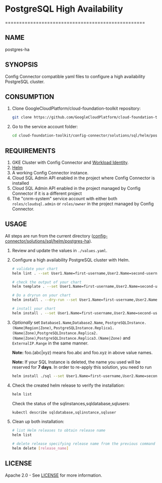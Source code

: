 # PostgreSQL High Availability

==================================================

## NAME

  postgres-ha

## SYNOPSIS

  Config Connector compatible yaml files to configure a high availability PostgreSQL cluster.

## CONSUMPTION

  1. Clone GoogleCloudPlatform/cloud-foundation-toolkit repository:

      ```bash
      git clone https://github.com/GoogleCloudPlatform/cloud-foundation-toolkit.git
      ```

  1. Go to the service account folder:

      ```bash
      cd cloud-foundation-toolkit/config-connector/solutions/sql/helm/postgres-ha
      ```

## REQUIREMENTS

1. GKE Cluster with Config Connector and [Workload Identity](https://cloud.google.com/kubernetes-engine/docs/how-to/workload-identity#enable_workload_identity_on_a_new_cluster).
1. [Helm](../../../README.md#helm)
1. A working Config Connector instance.
1. Cloud SQL Admin API enabled in the project where Config Connector is
      installed
1. Cloud SQL Admin API enabled in the project managed by Config Connector if
      it is a different project
1. The "cnrm-system" service account with either both `roles/cloudsql.admin` or `roles/owner` in the project managed by Config Connector.

## USAGE

All steps are run from the current directory ([config-connector/solutions/sql/helm/postgres-ha](.)).

1. Review and update the values in `./values.yaml`.

1. Configure a high availability PostgreSQL cluster with Helm.

    ```bash
    # validate your chart
    helm lint . --set User1.Name=first-username,User2.Name=second-username,User3.Name=third-username,User1.Password=$(echo -n 'first-password' | base64),User2.Password=$(echo -n 'second-password' | base64),User3.Password=$(echo -n 'third-password' | base64)

    # check the output of your chart
    helm template . --set User1.Name=first-username,User2.Name=second-username,User3.Name=third-username,User1.Password=$(echo -n 'first-password' | base64),User2.Password=$(echo -n 'second-password' | base64),User3.Password=$(echo -n 'third-password' | base64)

    # Do a dryrun on your chart
    helm install . --dry-run --set User1.Name=first-username,User2.Name=second-username,User3.Name=third-username,User1.Password=$(echo -n 'first-password' | base64),User2.Password=$(echo -n 'second-password' | base64),User3.Password=$(echo -n 'third-password' | base64) --generate-name

    # install your chart
    helm install . --set User1.Name=first-username,User2.Name=second-username,User3.Name=third-username,User1.Password=$(echo -n 'first-password' | base64),User2.Password=$(echo -n 'second-password' | base64),User3.Password=$(echo -n 'third-password' | base64) --generate-name
    ```

1. _Optionally_ set `Database1.Name`,`Database2.Name`, `PostgreSQLInstance.(Name|Region|Zone)`, `PostgreSQLInstance.Replica1.(Name|Zone)`,`PostgreSQLInstance.Replica2.(Name|Zone)`,`PostgreSQLInstance.Replica3.(Name|Zone)` and
`ExternalIP.Range` in the same manner.

    **Note:** foo.(abc|xyz) means foo.abc and foo.xyz in above value names.

    **Note:** If your SQL Instance is deleted, the name you used will be reserved
for **7 days**. In order to re-apply this solution, you need to run

    ```bash
    helm install ./sql --set User1.Name=first-username,User2.Name=second-username,User3.Name=third-username,User1.Password=$(echo -n 'first-password' | base64),User2.Password=$(echo -n 'second-password' | base64),User3.Password=$(echo -n 'third-password' | base64), PostgreSQLInstance.Name=new-instance-name --generate-name
    ```

1. Check the created helm release to verify the installation:
    ```bash
    helm list
    ```
    Check the status of the sqlinstances,sqldatabase,sqlusers:
    ```bash
    kubectl describe sqldatabase,sqlinstance,sqluser
    ```

1. Clean up both installation:

    ```bash
    # list Helm releases to obtain release name
    helm list

    # delete release specifying release name from the previous command output.
    helm delete [release_name]
    ```

## LICENSE

Apache 2.0 - See [LICENSE](/LICENSE) for more information.
